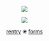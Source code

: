 <p align="center"
 
![](https://komarev.com/ghpvc/?username=meIon-soda&color=69e097&label=🍒&abbreviated=true)

<p align="center"
 
![ ](https://files.catbox.moe/bh7utv.gif)

<p align="center"

[rentry](https://rentry.co/melon-float) ❀ [forms](https://docs.google.com/forms/d/e/1FAIpQLSfD87hycKBkQ2JJXUvY9ZHH2H9DR0TEX5E95J1Twmb5uJSpSw/viewform)
